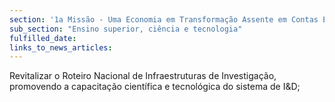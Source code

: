 ```yaml
---
section: '1a Missão - Uma Economia em Transformação Assente em Contas Equilibradas'
sub_section: "Ensino superior, ciência e tecnologia"
fulfilled_date:
links_to_news_articles:
---
```


Revitalizar o Roteiro Nacional de Infraestruturas de Investigação, promovendo a capacitação científica e tecnológica do sistema de I&D;